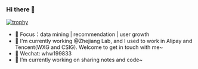 ### Hi there 👋
[![trophy](https://github-profile-trophy.vercel.app/?username=whw199833&&row=2&column=3)](https://github.com/ryo-ma/github-profile-trophy)

<!-- - 🍎 Linkedin：**[whw199833]()** -->
- 🍇 Focus：data mining | recommendation | user growth
- 🍑 I'm currently working @Zhejiang Lab, and I used to work in Alipay and Tencent(WXG and CSIG). Welcome to get in touch with me~
- 🍊 Wechat: whw199833
- 🔭 I’m currently working on sharing notes and code~



<!--
**acse-hw20/acse-hw20** is a ✨ _special_ ✨ repository because its `README.md` (this file) appears on your GitHub profile.

Here are some ideas to get you started:

- 🔭 I’m currently working on ...
- 🌱 I’m currently learning ...
- 👯 I’m looking to collaborate on ...
- 🤔 I’m looking for help with ...
- 💬 Ask me about ...
- 📫 How to reach me: ...
- 😄 Pronouns: ...
- ⚡ Fun fact: ...
-->
